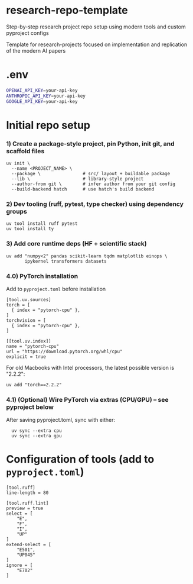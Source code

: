 # research-repo-template

Step-by-step research project repo setup using modern tools and custom pyproject configs 

Template for research-projects focused on implementation and replication of the modern AI papers

# .env

```bash
OPENAI_API_KEY=your-api-key
ANTHROPIC_API_KEY=your-api-key
GOOGLE_API_KEY=your-api-key
```

# Initial repo setup

### 1) Create a package-style project, pin Python, init git, and scaffold files
```
uv init \
  --name <PROJECT_NAME> \
  --package \                # src/ layout + buildable package
  --lib \                    # library-style project
  --author-from git \        # infer author from your git config
  --build-backend hatch      # use hatch's build backend

```

### 2) Dev tooling (ruff, pytest, type checker) using dependency groups

```
uv tool install ruff pytest
uv tool install ty
```

### 3) Add core runtime deps (HF + scientific stack)
```
uv add "numpy<2" pandas scikit-learn tqdm matplotlib einops \
       ipykernel transformers datasets
```
### 4.0) PyTorch installation

Add to `pyproject.toml` before installation
```
[tool.uv.sources]
torch = [
  { index = "pytorch-cpu" },
]
torchvision = [
  { index = "pytorch-cpu" },
]

[[tool.uv.index]]
name = "pytorch-cpu"
url = "https://download.pytorch.org/whl/cpu"
explicit = true
```

For old Macbooks with Intel processors, the latest possible version is "2.2.2":
```
uv add "torch==2.2.2"
```

### 4.1) (Optional) Wire PyTorch via extras (CPU/GPU) – see pyproject below
After saving pyproject.toml, sync with either:
```
  uv sync --extra cpu
  uv sync --extra gpu
```


# Configuration of tools (add to `pyproject.toml`)

```
[tool.ruff]
line-length = 80

[tool.ruff.lint]
preview = true
select = [
    "E",
    "F",
    "I",
    "UP"
]
extend-select = [
    "E501",
    "UP045"
]
ignore = [
    "E702"
]

```
